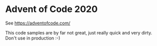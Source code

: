 # Advent of Code 2020

See https://adventofcode.com/

This code samples are by far not great, just really quick and very dirty. Don't use in production :-)